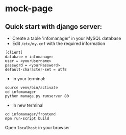 # mock-page
## Quick start with django server:

* Create a table 'infomanager' in your MySQL database
* Edit `/etc/my.cnf` with the required information
```
[client]
database = infomanager
user = <yourUsername>
password = <yourPassword>
default-character-set = utf8
```
* In your terminal:
```
source venv/bin/activate
cd infomanager
python manage.py runserver 80
```

* In new terminal
```
cd infomanager/frontend
npm run-script build
```
Open `localhost` in your browser

